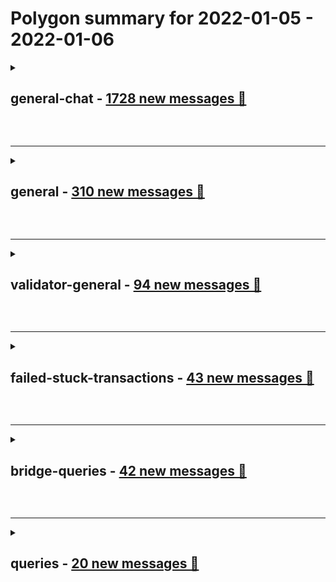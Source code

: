 # **Polygon** summary for **2022-01-05** - **2022-01-06**

<details>
<summary>

## **general-chat** - [1728 new messages 📨](https://discord.com/channels/635865020172861441/847768728166989825)

</summary>

---

### 💌 **Most reacted messages**

1. *Sure:  Matic's protocol sought to solve scalability.  They chose to do this by allowing each validator to author a large number of blocks in a row.  During a session, no other validator can propose a different block.  This is generally considered a very bad idea in literally any protocol.  MATIC did it because they thought they were being clever by reducing collisions (when more than 1 block is proposed at the same time).  Good protocols are designed to absorb collisions...but this does take some significant software engineering wizardry and very complex mathematical proofs to define security arguments.  MATIC opted to skip this step and produce what could be described as a fully centralized protocol (in that 1 validator owns the network for significant periods of time).  Currently, 1 validator is contributing almost entirely empty blocks.  That validator controls 23% of the total stake on the network.  MATIC is getting wrecked by a validator.  Both the MATIC staff and community are blaming a game.* **--->** [Discord Discussion](https://discord.com/channels/635865020172861441/847768728166989825/928389654288424970)

2. *MATIC is currently suffering severe issues with their scalability due to an improperly devised consensus protocol, please check back after the next time the devs fork the chain without telling anybody* **--->** [Discord Discussion](https://discord.com/channels/635865020172861441/847768728166989825/928385761726828565)

3. *Where do i buy Polygon gwei, can you get it on coinbase? Seems like it's pumping rn* **--->** [Discord Discussion](https://discord.com/channels/635865020172861441/847768728166989825/928404419932999691)


---


### 🔝 **Topics and related messages**

1. **polygon, team, polygon team**

    Grraarrgghh | WontPMYouFirst --- *It was used for security reasons at launch, staking is being migrated to the Polygon chain in the future; I am unsure of the timeline* **--->** [Discord Discussion](https://discord.com/channels/635865020172861441/847768728166989825/928699859408662539)

    PAPPA THaNOS --- *Well this polygon is so weak web3 they say and they are happy for a game to crash well done🤣* **--->** [Discord Discussion](https://discord.com/channels/635865020172861441/847768728166989825/928697264422146068)

    ubinatus --- *has polygon intervened like to help them optimize or to cut them off? or simply that P2E tokenomics nash equilibrium taking place? (bots bidding wars -> converges to gain less and less profits -> sunflowers not atractive to bots)* **--->** [Discord Discussion](https://discord.com/channels/635865020172861441/847768728166989825/928688856331599923)

2. **gas, gas fee, fee**

    PIR --- *i think it's been 5 days ago gas fee high,,* **--->** [Discord Discussion](https://discord.com/channels/635865020172861441/847768728166989825/928648336108556288)

    Octo --- *Could you please translate that to english? Is 500 gas fee the newest lowest gas fee we'll have to start paying to use Plygon?* **--->** [Discord Discussion](https://discord.com/channels/635865020172861441/847768728166989825/928592531359424542)

    zgur.eth --- *please use higher gas prices and track* **--->** [Discord Discussion](https://discord.com/channels/635865020172861441/847768728166989825/928591905749618730)

3. **binance, binance validator, binance node**

    maxwintac --- *Binance needs to focus on customer service. Been trying to get an answer from customer support for over a week. Shit service.* **--->** [Discord Discussion](https://discord.com/channels/635865020172861441/847768728166989825/928680866849390672)

    babendums --- *i personally think its intentional attack by binance validators* **--->** [Discord Discussion](https://discord.com/channels/635865020172861441/847768728166989825/928680393794781254)

    zgur.eth --- *so endpoints need to be set, Binance side to handle i think.* **--->** [Discord Discussion](https://discord.com/channels/635865020172861441/847768728166989825/928593051599913041)

4. **validator, validators, network**

    babendums --- *we have bad validators attacking right now* **--->** [Discord Discussion](https://discord.com/channels/635865020172861441/847768728166989825/928678907723526145)

    Adam DaFriend 013288 refer code --- *1 validator clogging the network, major protocol flaw....* **--->** [Discord Discussion](https://discord.com/channels/635865020172861441/847768728166989825/928606932812591145)

    zgur.eth --- *ok problem of a validator blockage consensus idea and block times are already known by team so different matter for delegate organizations to consider this but will gas down? no? why? thas a different issue i think so (personal opinion)* **--->** [Discord Discussion](https://discord.com/channels/635865020172861441/847768728166989825/928595604127498260)

5. **blocks, block, row**

    petrus --- *empty blocks are still propagated blocks* **--->** [Discord Discussion](https://discord.com/channels/635865020172861441/847768728166989825/928583889042169876)

    Marsai --- *don’t you love empty blocks <<33* **--->** [Discord Discussion](https://discord.com/channels/635865020172861441/847768728166989825/928498286715879545)

    JamesAdams --- *I don’t get this… what’s the value in an empty block?* **--->** [Discord Discussion](https://discord.com/channels/635865020172861441/847768728166989825/928440920515424338)

</details>

&nbsp;  

---

<details>
<summary>

## **general** - [310 new messages 📨](https://discord.com/channels/635865020172861441/897008314267889714)

</summary>

---

### 💌 **Most reacted messages**

1. *Make a competitor to polygon that can scale past 30 tps?* **--->** [Discord Discussion](https://discord.com/channels/635865020172861441/897008314267889714/928405810516733982)

2. *its 100% just a sophisticated DDOS attack on Polygon network. its a huge scam/attack.* **--->** [Discord Discussion](https://discord.com/channels/635865020172861441/897008314267889714/928365580996706378)

3. *Well, as we're seeing right now, Polygon is not very decentralized. The devs even admit as much. They sacrifice decentralization in favor of scaling/throughput* **--->** [Discord Discussion](https://discord.com/channels/635865020172861441/897008314267889714/928480337019961414)


---


### 🔝 **Topics and related messages**

1. **polygon, game, spam**

    Grraarrgghh | WontPMYouFirst --- *np. That's my whole jam. I curate a list of Polygon compatible exchanges and their token support on my YT channel* **--->** [Discord Discussion](https://discord.com/channels/635865020172861441/897008314267889714/928707755676696666)

    CryptoBrave --- *Good evening everybody! I hope, I am in the right channel with my issue! Is there a list of CEXs or does anyone know any CEX which offers ETH (WETH) withdrawals to Polygon?* **--->** [Discord Discussion](https://discord.com/channels/635865020172861441/897008314267889714/928706192866439168)

    Alucardd --- *i polygon still die ?  ?* **--->** [Discord Discussion](https://discord.com/channels/635865020172861441/897008314267889714/928703788880121926)

2. **transaction, gwei, took**

    Grraarrgghh | WontPMYouFirst --- *but does not need KYC as long as your deposits/withdrawls are over $20* **--->** [Discord Discussion](https://discord.com/channels/635865020172861441/897008314267889714/928707347340214282)

    Big Degen --- *been like this for over 2 days bro* **--->** [Discord Discussion](https://discord.com/channels/635865020172861441/897008314267889714/928703535506415626)

    Wynfirdolf --- *uhm its taking a while in pending. is this normal?* **--->** [Discord Discussion](https://discord.com/channels/635865020172861441/897008314267889714/928702265404039178)

3. **market, price, high**

    Hash_Addict --- *Well thats true .. but gas prices is just one area .... theres also adoption .. market cap. Many coins have lower fees but what exchanges are they on and what apps are using them?* **--->** [Discord Discussion](https://discord.com/channels/635865020172861441/897008314267889714/928640735903903777)

    RovingRover --- *I think this is the problem with the model of bidding for gas, if people that pay gas can earn more than their gas paid then gas skyrockets* **--->** [Discord Discussion](https://discord.com/channels/635865020172861441/897008314267889714/928424513241235487)

    Big Degen --- *its getting pretty close to the break even line at those prices, the problem is once it drops, bots will once again be incentivized to raise gas* **--->** [Discord Discussion](https://discord.com/channels/635865020172861441/897008314267889714/928419308680400918)

4. **metamask, connect, able connect**

    SBD --- *Hi all, struggling to connect to matic mainnet on metamask. Is there a known issue?* **--->** [Discord Discussion](https://discord.com/channels/635865020172861441/897008314267889714/928692771592736870)

    Brendokat --- *I was able to connect to Polygon with metamask after removing the network and then adding it with the icon at the bottom of polygon scan* **--->** [Discord Discussion](https://discord.com/channels/635865020172861441/897008314267889714/928622710102319114)

    Unicap --- *hello is polygon down? i cant seem to do any txn on my metamask? any help will be greatly appreciated. i just changed my rpc to https://polygon-rpc.com/ but txn keeps failing* **--->** [Discord Discussion](https://discord.com/channels/635865020172861441/897008314267889714/928483019487084584)

5. **matic, wallet, quickswap**

    Wynfirdolf --- *quick swap is gonna give me normal matic, right?* **--->** [Discord Discussion](https://discord.com/channels/635865020172861441/897008314267889714/928701926839816272)

    Phishix --- *That’s why you should always save atleast 1 matic in wallet* **--->** [Discord Discussion](https://discord.com/channels/635865020172861441/897008314267889714/928641245323083776)

    Dr. Money --- *How can i get some matic for fees* **--->** [Discord Discussion](https://discord.com/channels/635865020172861441/897008314267889714/928569646054010910)

</details>

&nbsp;  

---

<details>
<summary>

## **validator-general** - [94 new messages 📨](https://discord.com/channels/635865020172861441/638326018637168661)

</summary>

---

### 💌 **Most reacted messages**

1. *There are 2 validators that have been down for 8,000 checkpoints... should put their slots out for auction.* **--->** [Discord Discussion](https://discord.com/channels/635865020172861441/638326018637168661/928384082122014810)

2. *these reorgs have cost me over $1000 today <:peepoGlad:586009974694608896>* **--->** [Discord Discussion](https://discord.com/channels/635865020172861441/638326018637168661/928422772521185300)

3. *Thanks, youve been invaluable! It's surely something I've done - at least one of my ansible scripts has tripped up the poly network setup one. I'm cleaning back my own stuff and going from scratch (I'm adding some env vars to the machines, and creating the directories, and thats what failed one of the times!)* **--->** [Discord Discussion](https://discord.com/channels/635865020172861441/638326018637168661/928696084656709683)


---


### 🔝 **Topics and related messages**

1. **heimdalld, bor, data**

    Knox Harrington --- *Thanks, youve been invaluable! It's surely something I've done - at least one of my ansible scripts has tripped up the poly network setup one. I'm cleaning back my own stuff and going from scratch (I'm adding some env vars to the machines, and creating the directories, and thats what failed one of the times!)* **--->** [Discord Discussion](https://discord.com/channels/635865020172861441/638326018637168661/928696084656709683)

    Stake | StakePool --- *<@!817188996727046156>  ```1) Run the script 2) Edit vi ~ /.heimdald/config/config.toml Put as necessary information. 3) Edit vi ~ /node/bor/start.sh Put as necessary information 4) Download the heimdall snapshot 5) extract into directory ** ~ /.heimdalld/data/ ** 6) start the heimdall service 7) Wait synchronize 8) Download the bor snapshot 9) extract into directory ** ~ /.bor/data/bor/chaindata ** 10) start bor service 11) wait synchronize 12) Finished```  The bor service is conducted last as communication with heimdall must take place locally. I don't understand why it keeps failing if you want to share more information I can try to help you.* **--->** [Discord Discussion](https://discord.com/channels/635865020172861441/638326018637168661/928691830353166366)

    kompotkot --- *I found my issue, with `MANIFEST-000000` missing, incorrect state of data files in heimdalld directory, somehow it mixed* **--->** [Discord Discussion](https://discord.com/channels/635865020172861441/638326018637168661/928685000956727376)

2. **validator, blocknumber, blocktimestamp**

    Knox Harrington --- *It's absolutely bewildering and Ive been trying this for hours now* **--->** [Discord Discussion](https://discord.com/channels/635865020172861441/638326018637168661/928685402498404382)

    Stake | StakePool --- *I have never experienced this behavior, but it seems to me that your bor cannot read or view your chaindata, pure guess.* **--->** [Discord Discussion](https://discord.com/channels/635865020172861441/638326018637168661/928658055976062996)

    BlackSwan --- *I think it's because they connect to different nodes. But I don't know how to find correct nodes and only connect them.* **--->** [Discord Discussion](https://discord.com/channels/635865020172861441/638326018637168661/928578076043005963)

3. **4f8, 26c80, like**

    thogard --- *and reorgs everything that 4f8 produced* **--->** [Discord Discussion](https://discord.com/channels/635865020172861441/638326018637168661/928578031960850503)

    thogard --- *meaning that 4f8 was, i assume, 26c80's backup* **--->** [Discord Discussion](https://discord.com/channels/635865020172861441/638326018637168661/928577618972921896)

    thogard --- *and 26c80 was pushing out 4s blocks* **--->** [Discord Discussion](https://discord.com/channels/635865020172861441/638326018637168661/928577570864246784)

4. **validators, validator, slot**

    thogard --- *we cant have 4 separate validators all simultaneously producing and propagating blocks* **--->** [Discord Discussion](https://discord.com/channels/635865020172861441/638326018637168661/928580232020099103)

    thogard --- *and introduce misaligned incentives between a validator and users* **--->** [Discord Discussion](https://discord.com/channels/635865020172861441/638326018637168661/928416831889354822)

    thogard --- *these validators that temporarily fail and then come back to life and do a reorg need to be slashed* **--->** [Discord Discussion](https://discord.com/channels/635865020172861441/638326018637168661/928416222595416074)

</details>

&nbsp;  

---

<details>
<summary>

## **failed-stuck-transactions** - [43 new messages 📨](https://discord.com/channels/635865020172861441/897771099721457675)

</summary>

---


### 🔝 **Topics and related messages**

1. **ago, failed, did**

    Gigakubica --- *I pasted the https://polygonscan.com/tx/0x158d043dc5f2c48331f318c929d3aa34bb12e3e3d7388cd25d48e6f042cf0cba transaction and it says "Please reach out to support team"* **--->** [Discord Discussion](https://discord.com/channels/635865020172861441/897771099721457675/928576005990383707)

    Gigakubica --- *Someone on reddit also found me this transaction: https://polygonscan.com/tx/0x89c6075e5e6f8b24ccaee216b40a292b15b50f2e9d2362e65c22b7edbcca0ab4* **--->** [Discord Discussion](https://discord.com/channels/635865020172861441/897771099721457675/928571936055918602)

    Sunil Raj Kumar K --- *<@!796145369250922536>  Please avoid posting same queries on multiple channels. Could you please help me with the transaction hash.* **--->** [Discord Discussion](https://discord.com/channels/635865020172861441/897771099721457675/928571708921761852)

2. **save, error solution, tried save sunflower**

    AL_Nacho --- *THanks all - i figured out my issue* **--->** [Discord Discussion](https://discord.com/channels/635865020172861441/897771099721457675/928699371766308874)

    jasnightmare --- *OK, thanks for the help 🙂* **--->** [Discord Discussion](https://discord.com/channels/635865020172861441/897771099721457675/928695974602367016)

    blk_swan --- *Yea it’s been fixed. Just had to be patient. It’ll notify you the other options* **--->** [Discord Discussion](https://discord.com/channels/635865020172861441/897771099721457675/928503979489517608)

</details>

&nbsp;  

---

<details>
<summary>

## **bridge-queries** - [42 new messages 📨](https://discord.com/channels/635865020172861441/897771407310716950)

</summary>

---

### 💌 **Most reacted messages**

1. *Very true, I feel some faith restored. I was getting rejected everywhere. 🍻* **--->** [Discord Discussion](https://discord.com/channels/635865020172861441/897771407310716950/928440453081223178)

2. *No problem, it was a pet project over the past week. Turns out the timing couldn't have been better. Glad so many people are getting value from it!* **--->** [Discord Discussion](https://discord.com/channels/635865020172861441/897771407310716950/928428974919544902)

3. *Thanks alot. Need it for paying fees at opensea 🤗* **--->** [Discord Discussion](https://discord.com/channels/635865020172861441/897771407310716950/928357646476660756)


---


### 🔝 **Topics and related messages**

1. **bridge, help, swaps**

    Stake | StakePool --- *As it is not possible to cancel, the alternative you have is to wait until the rates are more accessible.* **--->** [Discord Discussion](https://discord.com/channels/635865020172861441/897771407310716950/928702357116682300)

    SergioKad --- *Hello guys. Could you please help? I used the bridge to transfer MATIC from Polygon network to Ethereum. And now I am on “Checkpoint” step. Can I roll it back somehow and see my MATIC in my Polygon wallet?* **--->** [Discord Discussion](https://discord.com/channels/635865020172861441/897771407310716950/928693410863398932)

    Telfers100 --- *Anyone help with Bridge fees/gas fees I have Poly in my metamask but unable to use send it over to my polygon mainnet due to the gas fees and other fees can anyone help?* **--->** [Discord Discussion](https://discord.com/channels/635865020172861441/897771407310716950/928669104083185764)

2. **thought, glad, 15 bot**

    AlgoRhythm --- *Yeah, next thing to change is have the bot say it’s working. It can take a full 60 seconds at times.* **--->** [Discord Discussion](https://discord.com/channels/635865020172861441/897771407310716950/928439662190690358)

    Lonjon --- *Many thanks. and to the bot too!* **--->** [Discord Discussion](https://discord.com/channels/635865020172861441/897771407310716950/928439525758337035)

    Lonjon --- *can I request .15 from the bot?* **--->** [Discord Discussion](https://discord.com/channels/635865020172861441/897771407310716950/928439054297595914)

</details>

&nbsp;  

---

<details>
<summary>

## **queries** - [20 new messages 📨](https://discord.com/channels/635865020172861441/717384861647896616)

</summary>

---

### 📌 **Newly Pinned Messages**

